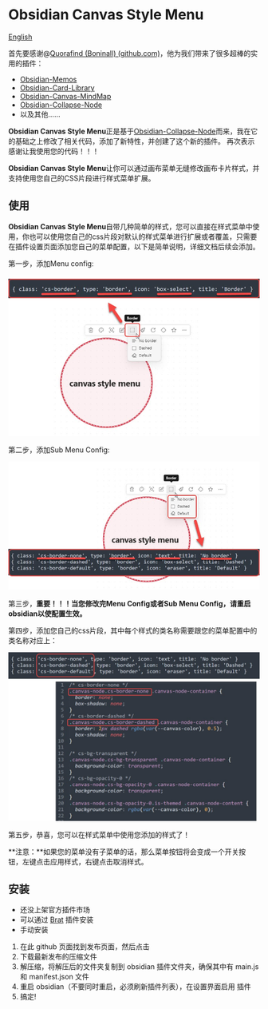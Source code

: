 # Obsidian Canvas Style Menu

[English](README.md)



首先要感谢@[Quorafind (Boninall) (github.com)](https://github.com/Quorafind)，他为我们带来了很多超棒的实用的插件：

- [Obsidian-Memos](https://github.com/Quorafind/Obsidian-Memos)
- [Obsidian-Card-Library](https://github.com/Quorafind/Obsidian-Card-Library)
- [Obsidian-Canvas-MindMap](https://github.com/Quorafind/Obsidian-Canvas-MindMap)
- [Obsidian-Collapse-Node](https://github.com/Quorafind/Obsidian-Collapse-Node)
- 以及其他……

**Obsidian Canvas Style Menu**正是基于[Obsidian-Collapse-Node](https://github.com/Quorafind/Obsidian-Collapse-Node)而来，我在它的基础之上修改了相关代码，添加了新特性，并创建了这个新的插件。
再次表示感谢让我使用您的代码！！！

**Obsidian Canvas Style Menu**让你可以通过画布菜单无缝修改画布卡片样式，并支持使用您自己的CSS片段进行样式菜单扩展。

## 使用

**Obsidian Canvas Style Menu**自带几种简单的样式，您可以直接在样式菜单中使用，你也可以使用您自己的css片段对默认的样式菜单进行扩展或者覆盖，只需要在插件设置页面添加您自己的菜单配置，以下是简单说明，详细文档后续会添加。

第一步，添加Menu config:

![](./assets/menu_config.jpg)

第二步，添加Sub Menu Config:

![](./assets/submenu_config.jpg)

第三步，**重要！！！当您修改完Menu Config或者Sub Menu Config，请重启obsidian以使配置生效。**

第四步，添加您自己的css片段，其中每个样式的类名称需要跟您的菜单配置中的类名称对应上：

![](./assets/css_config.jpg)

第五步，恭喜，您可以在样式菜单中使用您添加的样式了！

**注意：**如果您的菜单没有子菜单的话，那么菜单按钮将会变成一个开关按钮，左键点击应用样式，右键点击取消样式。

## 安装

- 还没上架官方插件市场
- 可以通过 [Brat](https://github.com/TfTHacker/obsidian42-brat) 插件安装
- 手动安装

1. 在此 github 页面找到发布页面，然后点击
2. 下载最新发布的压缩文件
3. 解压缩，将解压后的文件夹复制到 obsidian 插件文件夹，确保其中有 main.js 和 manifest.json 文件
4. 重启 obsidian（不要同时重启，必须刷新插件列表），在设置界面启用
   插件
5. 搞定!
